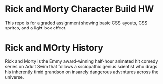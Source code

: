 # Rick and Morty Character Build HW
This repo is for a graded assignment showing basic CSS layouts, CSS sprites, and a light-box effect.

# Rick and MOrty History
Rick and Morty is the Emmy award-winning half-hour animated hit comedy series on Adult Swim that follows a sociopathic genius scientist who drags his inherently timid grandson on insanely dangerous adventures across the universe.

